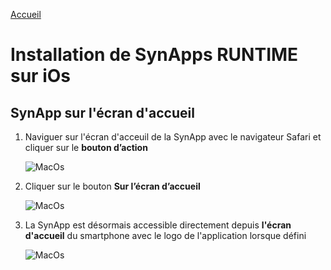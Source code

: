 [Accueil](../)

# Installation de SynApps RUNTIME sur **iOs**


## SynApp sur l'écran d'accueil

1. Naviguer sur l'écran d'acceuil de la SynApp avec le navigateur Safari et cliquer sur le **bouton d’action**

    ![MacOs](/assets/iOs1.jpg)

2. Cliquer sur le bouton **Sur l’écran d’accueil**

    ![MacOs](/assets/iOs2.jpg)

3. La SynApp est désormais accessible directement depuis **l'écran d'accueil** du smartphone avec le logo de l'application lorsque défini

    ![MacOs](/assets/iOs3.jpg)
